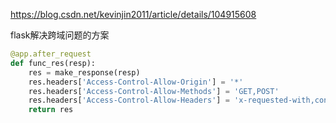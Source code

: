 https://blog.csdn.net/kevinjin2011/article/details/104915608

flask解决跨域问题的方案

```python
@app.after_request
def func_res(resp):     
    res = make_response(resp)
    res.headers['Access-Control-Allow-Origin'] = '*'
    res.headers['Access-Control-Allow-Methods'] = 'GET,POST'
    res.headers['Access-Control-Allow-Headers'] = 'x-requested-with,content-type'
    return res
```

